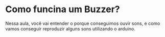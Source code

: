 # Como funcina um Buzzer?

Nessa aula, você vai entender o porque conseguimos ouvir sons, e como vamos conseguir reproduzir alguns sons utilizando o arduino. 
